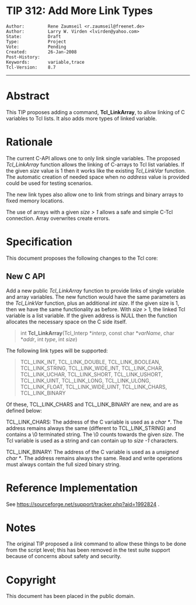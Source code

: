 # TIP 312: Add More Link Types
	Author:         Rene Zaumseil <r.zaumseil@freenet.de>
	Author:         Larry W. Virden <lvirden@yahoo.com>
	State:          Draft
	Type:           Project
	Vote:           Pending
	Created:        26-Jan-2008
	Post-History:   
	Keywords:       variable,trace
	Tcl-Version:    8.7
-----

# Abstract

This TIP proposes adding a command, **Tcl\_LinkArray**, to allow linking of C
variables to Tcl lists. It also adds more types of linked variable.

# Rationale

The current C-API allows one to only link single variables. The proposed
_Tcl\_LinkArray_ function allows the linking of C-arrays to Tcl list
variables. If the given _size_ value is 1 then it works like the existing
_Tcl\_LinkVar_ function. The automatic creation of needed space when no
_address_ value is provided could be used for testing scenarios.

The new link types also allow one to link from strings and binary arrays to
fixed memory locations.

The use of arrays with a given _size > 1_ allows a safe and simple C-Tcl
connection. Array overwrites create errors.

# Specification

This document proposes the following changes to the Tcl core:

## New C API

Add a new public _Tcl\_LinkArray_ function to provide links of single
variable and array variables. The new function would have the same parameters
as the _Tcl\_LinkVar_ function, plus an additional _int size_. If the given
size is 1, then we have the same functionality as before. With _size_ > 1,
the linked Tcl variable is a list variable. If the given address is NULL then
the function allocates the necessary space on the C side itself.

 > int **Tcl\_LinkArray**\(Tcl\_Interp \*_interp_, const char \*_varName_,
   char \*_addr_, int _type_, int _size_\)

The following link types will be supported:

 > TCL\_LINK\_INT, TCL\_LINK\_DOUBLE, TCL\_LINK\_BOOLEAN, TCL\_LINK\_STRING,
   TCL\_LINK\_WIDE\_INT, TCL\_LINK\_CHAR, TCL\_LINK\_UCHAR, TCL\_LINK\_SHORT,
   TCL\_LINK\_USHORT, TCL\_LINK\_UINT, TCL\_LINK\_LONG, TCL\_LINK\_ULONG,
   TCL\_LINK\_FLOAT, TCL\_LINK\_WIDE\_UINT, TCL\_LINK\_CHARS, TCL\_LINK\_BINARY

Of these, TCL\_LINK\_CHARS and TCL\_LINK\_BINARY are new, and are as defined
below:

 TCL\_LINK\_CHARS: The address of the C variable is used as a _char \*_. The
   address remains always the same \(different to TCL\_LINK\_STRING\) and contains
   a \\0 terminated string. The \\0 counts towards the given _size_. The Tcl
   variable is used as a string and can contain up to _size -1_ characters.

 TCL\_LINK\_BINARY: The address of the C variable is used as a _unsigned char
   *_. The address remains always the same. Read and write operations must
   always contain the full sized binary string.

# Reference Implementation

See <https://sourceforge.net/support/tracker.php?aid=1992824> .

# Notes

The original TIP proposed a _link_ command to allow these things to be done
from the script level; this has been removed in the test suite support because
of concerns about safety and security.

# Copyright

This document has been placed in the public domain.

